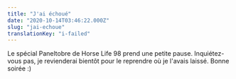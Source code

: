 ```yaml
---
title: "J'ai échoué"
date: "2020-10-14T03:46:22.000Z"
slug: "jai-echoue"
translationKey: "i-failed"
---
```


Le spécial Paneltobre de Horse Life 98 prend une petite pause. Inquiétez-vous pas, je revienderai bientôt pour le reprendre où je l'avais laissé. Bonne soirée :)

